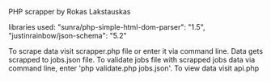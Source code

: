 PHP scrapper by Rokas Lakstauskas

libraries used:
"sunra/php-simple-html-dom-parser": "1.5",
"justinrainbow/json-schema": "5.2"

To scrape data visit scrapper.php file or enter it via command line. Data gets scrapped to jobs.json file.
To validate jobs file with scrapped jobs data via command line, enter 'php validate.php jobs.json'.
To view data visit api.php